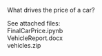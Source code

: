 What drives the price of a car?

See attached files:\
FinalCarPrice.ipynb\
VehicleReport.docx\
vehicles.zip
